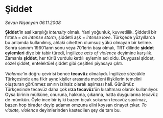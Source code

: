 # Şiddet

*Sevan Nişanyan 06.11.2008*

<div class="taraf_structure_2col_1zq">
<div class="margen_n">



 <p><b>Şiddet</b>’in asıl karşılığı <i>intensity</i> olmalı. Yani yoğunluk, kuvvetlilik. Şiddetli bir fırtına = <i>an intense storm</i>, şiddetli aşk = <i>intense love</i>. Türkçede yüzyıllarca bu anlamda kullanılmış, ahlaki cihetten olumsuz yükü olmayan bir kelime. Sonra sanırım 1960’ların sonu veya 70’lerin başı olmalı, TRT dilinde <b>şiddet eylemleri</b> diye bir tabir türedi, İngilizce <i>acts of violence</i> deyimine karşılık. Zamanla <b>şiddet</b>, her türlü vurdulu kırdılı eylemin adı oldu. Duygusal şiddet, sözel şiddet, entelektüel şiddet gibi çeşitleri piyasaya çıktı.<i> <br/><br/>Violence</i>’in doğru çevirisi bence <b>tecavüz</b> olmalıydı. İngilizce sözcükle Türkçesinde ana fikir aynı: kişiler arasında medeni ilişkilerin temelini oluşturan görünmez sınırın izinsiz olarak aşılması hali. Günümüz Türkçesinde tecavüz daha çok <b>ırza tecavüz</b>’ün kısaltması olarak kullanılıyor. Oysa birinin mülküne, onuruna, hakkına, çıkarına, hatta duygularına tecavüz de mümkün. Öyle ince bir iş ki bazen bıçak sokarsın tecavüz sayılmaz, bazen hop birader deyip adamın omzuna elini koysan cinayet çıkar. <i>To violate, violence </i>deyimlerinden kastedilen şey de tam bu.</p>
<br/>
<br/>
<br/>



<br/>


<div id="taraf_not">
</div>

</div>


</div>
